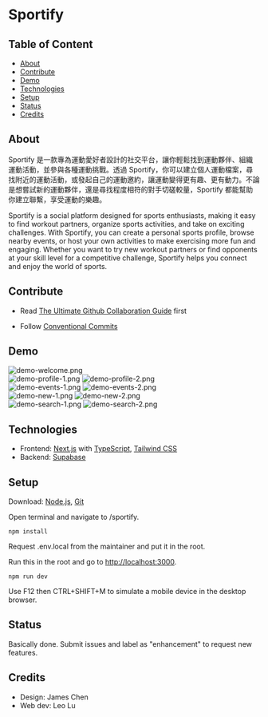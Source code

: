 # Sportify

## Table of Content

- [About](#about)
- [Contribute](#contribute)
- [Demo](#demo)
- [Technologies](#technologies)
- [Setup](#setup)
- [Status](#status)
- [Credits](#credits)

## About

Sportify 是一款專為運動愛好者設計的社交平台，讓你輕鬆找到運動夥伴、組織運動活動，並參與各種運動挑戰。透過 Sportify，你可以建立個人運動檔案，尋找附近的運動活動，或發起自己的運動邀約，讓運動變得更有趣、更有動力。不論是想嘗試新的運動夥伴，還是尋找程度相符的對手切磋較量，Sportify 都能幫助你建立聯繫，享受運動的樂趣。

Sportify is a social platform designed for sports enthusiasts, making it easy to find workout partners, organize sports activities, and take on exciting challenges. With Sportify, you can create a personal sports profile, browse nearby events, or host your own activities to make exercising more fun and engaging. Whether you want to try new workout partners or find opponents at your skill level for a competitive challenge, Sportify helps you connect and enjoy the world of sports.

## Contribute

- Read [The Ultimate Github Collaboration Guide](https://medium.com/@jonathanmines/the-ultimate-github-collaboration-guide-df816e98fb67) first

- Follow [Conventional Commits](https://www.conventionalcommits.org/en/v1.0.0/)

## Demo

![demo-welcome.png](/demo/demo-welcome.png)<br/>
![demo-profile-1.png](/demo/demo-profile-1.png)
![demo-profile-2.png](/demo/demo-profile-2.png)<br/>
![demo-events-1.png](/demo/demo-events-1.png)
![demo-events-2.png](/demo/demo-events-2.png)<br/>
![demo-new-1.png](/demo/demo-new-1.png)
![demo-new-2.png](/demo/demo-new-2.png)<br/>
![demo-search-1.png](/demo/demo-search-1.png)
![demo-search-2.png](/demo/demo-search-2.png)

## Technologies

- Frontend: [Next.js](https://nextjs.org/) with [TypeScript](https://www.typescriptlang.org/), [Tailwind CSS](https://tailwindcss.com/)
- Backend: [Supabase](https://supabase.com/)

## Setup

Download: [Node.js](https://nodejs.org/en), [Git](https://git-scm.com/downloads)

Open terminal and navigate to /sportify.

```
npm install
```

Request .env.local from the maintainer and put it in the root.

Run this in the root and go to [http://localhost:3000](http://localhost:3000).

```
npm run dev
```

Use F12 then CTRL+SHIFT+M to simulate a mobile device in the desktop browser.

## Status

Basically done. Submit issues and label as "enhancement" to request new features.

## Credits

- Design: James Chen
- Web dev: Leo Lu

